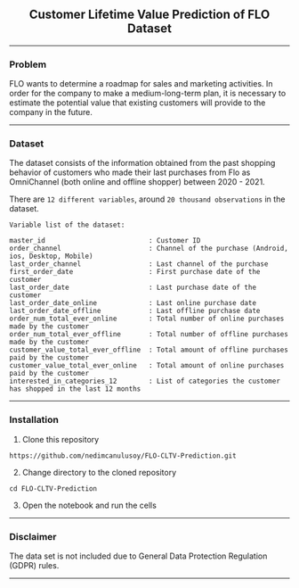 <div style="font-style: bold; text-align: center;" markdown="1">

## Customer Lifetime Value Prediction of FLO Dataset

</div>

---

### Problem
FLO wants to determine a roadmap for sales and marketing activities. In order for the company
to make a medium-long-term plan, it is necessary to estimate the potential value that existing
customers will provide to the company in the future. 

---

### Dataset
The dataset consists of the information obtained from the past shopping behavior
of customers who made their last purchases from Flo as OmniChannel (both online and
offline shopper) between 2020 - 2021.

There are `12 different variables`, around `20 thousand observations` in the dataset.

`Variable list of the dataset:`

    master_id                          : Customer ID 
    order_channel                      : Channel of the purchase (Android, ios, Desktop, Mobile)
    last_order_channel                 : Last channel of the purchase  
    first_order_date                   : First purchase date of the customer
    last_order_date                    : Last purchase date of the customer
    last_order_date_online             : Last online purchase date
    last_order_date_offline            : Last offline purchase date
    order_num_total_ever_online        : Total number of online purchases made by the customer
    order_num_total_ever_offline       : Total number of offline purchases made by the customer
    customer_value_total_ever_offline  : Total amount of offline purchases paid by the customer 
    customer_value_total_ever_online   : Total amount of online purchases paid by the customer
    interested_in_categories_12        : List of categories the customer has shopped in the last 12 months

---

### Installation
1. Clone this repository

```
https://github.com/nedimcanulusoy/FLO-CLTV-Prediction.git
```

2. Change directory to the cloned repository

```
cd FLO-CLTV-Prediction
```

3. Open the notebook and run the cells

---

### Disclaimer

The data set is not included due to General Data Protection Regulation (GDPR) rules.

---